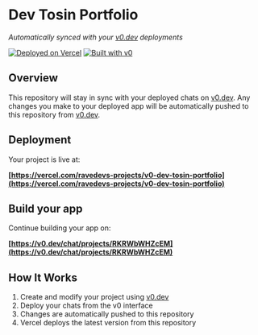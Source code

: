 # Dev Tosin Portfolio

*Automatically synced with your [v0.dev](https://v0.dev) deployments*

[![Deployed on Vercel](https://img.shields.io/badge/Deployed%20on-Vercel-black?style=for-the-badge&logo=vercel)](https://vercel.com/ravedevs-projects/v0-dev-tosin-portfolio)
[![Built with v0](https://img.shields.io/badge/Built%20with-v0.dev-black?style=for-the-badge)](https://v0.dev/chat/projects/RKRWbWHZcEM)

## Overview

This repository will stay in sync with your deployed chats on [v0.dev](https://v0.dev).
Any changes you make to your deployed app will be automatically pushed to this repository from [v0.dev](https://v0.dev).

## Deployment

Your project is live at:

**[https://vercel.com/ravedevs-projects/v0-dev-tosin-portfolio](https://vercel.com/ravedevs-projects/v0-dev-tosin-portfolio)**

## Build your app

Continue building your app on:

**[https://v0.dev/chat/projects/RKRWbWHZcEM](https://v0.dev/chat/projects/RKRWbWHZcEM)**

## How It Works

1. Create and modify your project using [v0.dev](https://v0.dev)
2. Deploy your chats from the v0 interface
3. Changes are automatically pushed to this repository
4. Vercel deploys the latest version from this repository